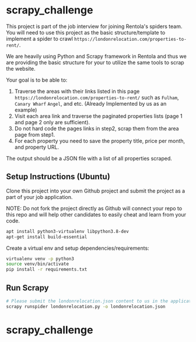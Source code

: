# scrapy_challenge

This project is part of the job interview for joining Rentola's spiders team. You will need to use this project as the basic structure/template to implement a spider to crawl `https://londonrelocation.com/properties-to-rent/`.

We are heavily using Python and Scrapy framework in Rentola and thus we are providing the basic structure for your to utilize the same tools to scrap the website.

Your goal is to be able to:
1. Traverse the areas with their links listed in this page `https://londonrelocation.com/properties-to-rent/` such as `Fulham`, `Canary Wharf` `Angel`, and etc. (Already Implemented by us as an example)
2. Visit each area link and traverse the paginated properties lists (page 1 and page 2 only are sufficient).
3. Do not hard code the pages links in step2, scrap them from the area page from step1.
4. For each property you need to save the property title, price per month, and property URL.

The output should be a JSON file with a list of all properties scraped.

## Setup Instructions (Ubuntu)

Clone this project into your own Github project and submit the project as a part of your job application.

NOTE: Do not fork the project directly as Github will connect your repo to this repo and will help other candidates to easily cheat and learn from your code.

```bash
apt install python3-virtualenv libpython3.8-dev
apt-get install build-essential
```

Create a virtual env and setup dependencies/requirements:
```bash
virtualenv venv -p python3
source venv/bin/activate
pip install -r requirements.txt
```

## Run Scrapy

```bash
# Please submit the londonrelocation.json content to us in the application form
scrapy runspider londonrelocation.py -o londonrelocation.json
```
# scrapy_challenge
